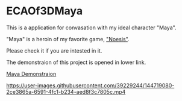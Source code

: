 # ECAOf3DMaya

This is a application for convasation with my ideal character "Maya".

"Maya" is a heroin of my favorite game, ["Noesis"](http://noe-sis.jp/).

Please check it if you are intested in it.

The demonstraion of this project is opened in lower link.

[Maya Demonstraion](https://youtu.be/Toe2l88f42E)


https://user-images.githubusercontent.com/39229244/144719080-2ce3865a-6591-4fc1-b234-aed8f3c7805c.mp4

